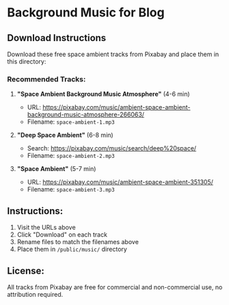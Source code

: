 # Background Music for Blog

## Download Instructions

Download these free space ambient tracks from Pixabay and place them in this directory:

### Recommended Tracks:

1. **"Space Ambient Background Music Atmosphere"** (4-6 min)
   - URL: https://pixabay.com/music/ambient-space-ambient-background-music-atmosphere-266063/
   - Filename: `space-ambient-1.mp3`

2. **"Deep Space Ambient"** (6-8 min)
   - Search: https://pixabay.com/music/search/deep%20space/
   - Filename: `space-ambient-2.mp3`

3. **"Space Ambient"** (5-7 min)
   - URL: https://pixabay.com/music/ambient-space-ambient-351305/
   - Filename: `space-ambient-3.mp3`

## Instructions:

1. Visit the URLs above
2. Click "Download" on each track
3. Rename files to match the filenames above
4. Place them in `/public/music/` directory

## License:

All tracks from Pixabay are free for commercial and non-commercial use, no attribution required.
